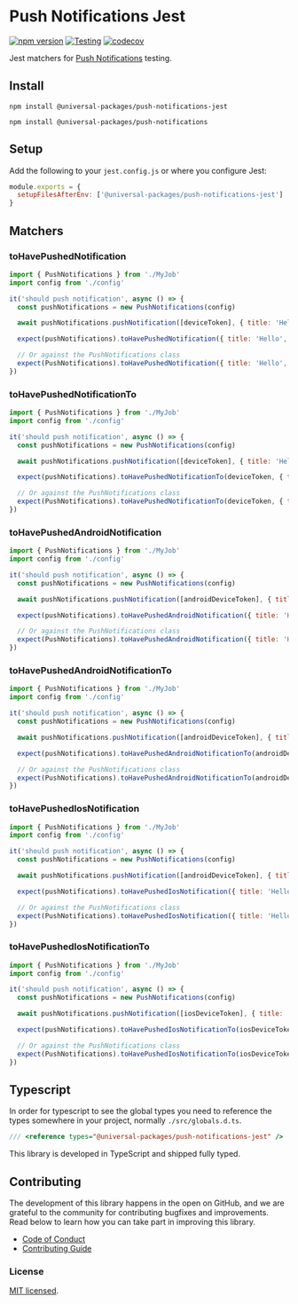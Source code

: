 # Push Notifications Jest

[![npm version](https://badge.fury.io/js/@universal-packages%2Fbackground-jobs-jest.svg)](https://www.npmjs.com/package/@universal-packages/push-notifications-jest)
[![Testing](https://github.com/universal-packages/universal-push-notifications-jest/actions/workflows/testing.yml/badge.svg)](https://github.com/universal-packages/universal-push-notifications-jest/actions/workflows/testing.yml)
[![codecov](https://codecov.io/gh/universal-packages/universal-push-notifications-jest/branch/main/graph/badge.svg?token=CXPJSN8IGL)](https://codecov.io/gh/universal-packages/universal-push-notifications-jest)

Jest matchers for [Push Notifications](https://github.com/universal-packages/universal-push-notifications) testing.

## Install

```shell
npm install @universal-packages/push-notifications-jest

npm install @universal-packages/push-notifications
```

## Setup

Add the following to your `jest.config.js` or where you configure Jest:

```js
module.exports = {
  setupFilesAfterEnv: ['@universal-packages/push-notifications-jest']
}
```

## Matchers

### toHavePushedNotification

```js
import { PushNotifications } from './MyJob'
import config from './config'

it('should push notification', async () => {
  const pushNotifications = new PushNotifications(config)

  await pushNotifications.pushNotification([deviceToken], { title: 'Hello', body: 'World', data: { id: 1 } })

  expect(pushNotifications).toHavePushedNotification({ title: 'Hello', body: 'World', data: { id: 1 } })

  // Or against the PushNotifications class
  expect(PushNotifications).toHavePushedNotification({ title: 'Hello', body: 'World', data: { id: 1 } })
})
```

### toHavePushedNotificationTo

```js
import { PushNotifications } from './MyJob'
import config from './config'

it('should push notification', async () => {
  const pushNotifications = new PushNotifications(config)

  await pushNotifications.pushNotification([deviceToken], { title: 'Hello', body: 'World', data: { id: 1 } })

  expect(pushNotifications).toHavePushedNotificationTo(deviceToken, { title: 'Hello', body: 'World', data: { id: 1 } })

  // Or against the PushNotifications class
  expect(PushNotifications).toHavePushedNotificationTo(deviceToken, { title: 'Hello', body: 'World', data: { id: 1 } })
})
```

### toHavePushedAndroidNotification

```js
import { PushNotifications } from './MyJob'
import config from './config'

it('should push notification', async () => {
  const pushNotifications = new PushNotifications(config)

  await pushNotifications.pushNotification([androidDeviceToken], { title: 'Hello', body: 'World', data: { id: 1 } })

  expect(pushNotifications).toHavePushedAndroidNotification({ title: 'Hello', body: 'World', data: { id: 1 } })

  // Or against the PushNotifications class
  expect(PushNotifications).toHavePushedAndroidNotification({ title: 'Hello', body: 'World', data: { id: 1 } })
})
```

### toHavePushedAndroidNotificationTo

```js
import { PushNotifications } from './MyJob'
import config from './config'

it('should push notification', async () => {
  const pushNotifications = new PushNotifications(config)

  await pushNotifications.pushNotification([androidDeviceToken], { title: 'Hello', body: 'World', data: { id: 1 } })

  expect(pushNotifications).toHavePushedAndroidNotificationTo(androidDeviceToken, { title: 'Hello', body: 'World', data: { id: 1 } })

  // Or against the PushNotifications class
  expect(PushNotifications).toHavePushedAndroidNotificationTo(androidDeviceToken, { title: 'Hello', body: 'World', data: { id: 1 } })
})
```

### toHavePushedIosNotification

```js
import { PushNotifications } from './MyJob'
import config from './config'

it('should push notification', async () => {
  const pushNotifications = new PushNotifications(config)

  await pushNotifications.pushNotification([androidDeviceToken], { title: 'Hello', body: 'World', data: { id: 1 } })

  expect(pushNotifications).toHavePushedIosNotification({ title: 'Hello', body: 'World', data: { id: 1 } })

  // Or against the PushNotifications class
  expect(PushNotifications).toHavePushedIosNotification({ title: 'Hello', body: 'World', data: { id: 1 } })
})
```

### toHavePushedIosNotificationTo

```js
import { PushNotifications } from './MyJob'
import config from './config'

it('should push notification', async () => {
  const pushNotifications = new PushNotifications(config)

  await pushNotifications.pushNotification([iosDeviceToken], { title: 'Hello', body: 'World', data: { id: 1 } })

  expect(pushNotifications).toHavePushedIosNotificationTo(iosDeviceToken, { title: 'Hello', body: 'World', data: { id: 1 } })

  // Or against the PushNotifications class
  expect(PushNotifications).toHavePushedIosNotificationTo(iosDeviceToken, { title: 'Hello', body: 'World', data: { id: 1 } })
})
```

## Typescript

In order for typescript to see the global types you need to reference the types somewhere in your project, normally `./src/globals.d.ts`.

```ts
/// <reference types="@universal-packages/push-notifications-jest" />
```

This library is developed in TypeScript and shipped fully typed.

## Contributing

The development of this library happens in the open on GitHub, and we are grateful to the community for contributing bugfixes and improvements. Read below to learn how you can take part in improving this library.

- [Code of Conduct](./CODE_OF_CONDUCT.md)
- [Contributing Guide](./CONTRIBUTING.md)

### License

[MIT licensed](./LICENSE).

